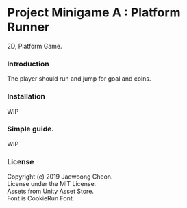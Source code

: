 # Project Minigame A : Platform Runner
2D, Platform Game.

### Introduction
The player should run and jump for goal and coins.

### Installation
WIP

### Simple guide.
WIP

### License
Copyright (c) 2019 Jaewoong Cheon.  
License under the MIT License.  
Assets from Unity Asset Store.  
Font is CookieRun Font.